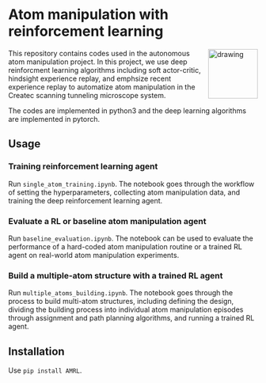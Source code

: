 # Atom manipulation with reinforcement learning
<img src="https://github.com/ccakarolotw/Atom_manipulation_with_RL_new/blob/main/logo.png" alt="drawing" style="width:100px;" align="right"/>

This repository contains codes used in the autonomous atom manipulation project. In this project, we use deep reinforcment learning algorithms including soft actor-critic, hindsight experience replay, and emphsize recent experience replay to automatize atom manipulation in the Createc scanning tunneling microscope system. 

The codes are implemented in python3 and the deep learning algorithms are implemented in pytorch. 


## Usage

### Training reinforcement learning agent
Run 
`
single_atom_training.ipynb
`.
The notebook goes through the workflow of setting the hyperparameters, collecting atom manipulation data, and training the deep reinforcement learning agent.

### Evaluate a RL or baseline atom manipulation agent
Run `baseline_evaluation.ipynb`. The notebook can be used to evaluate the performance of a hard-coded atom manipulation routine or a trained RL agent on real-world atom manipulation experiments.

### Build a multiple-atom structure with a trained RL agent
Run `multiple_atoms_building.ipynb`. The notebook goes through the process to build multi-atom structures, including defining the design, dividing the building process into individual atom manipulation episodes through assignment and path planning algorithms, and running a trained RL agent.


## Installation
Use `pip install AMRL`.

